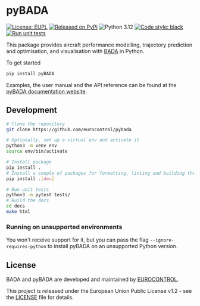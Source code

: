 # pyBADA

<a href="https://github.com/eurocontrol/pybada/blob/main/LICENCE.txt"><img alt="License: EUPL" src="https://img.shields.io/badge/license-EUPL-3785D1.svg"></a>
<a href="https://pypi.org/project/pyBADA"><img alt="Released on PyPi" src="https://img.shields.io/pypi/v/pyBADA.svg"></a>
![Python 3.12](https://img.shields.io/badge/Python-3.12-3776AB.svg?logo=python&logoColor=white)
<a href="https://github.com/eurocontrol/pybada"><img alt="Code style: black" src="https://img.shields.io/badge/code%20style-black-000000.svg"></a>
[![Run unit tests](https://github.com/eurocontrol/pybada/actions/workflows/pytest.yml/badge.svg)](https://github.com/eurocontrol/pybada/actions/workflows/pytest.yml)

This package provides aircraft performance modelling, trajectory prediction and optimisation, and visualisation with [BADA](https://www.eurocontrol.int/model/bada) in Python.

To get started

```bash
pip install pyBADA
```

Examples, the user manual and the API reference can be found at the [pyBADA documentation website](https://eurocontrol.github.io/pybada/index.html).

## Development

```bash
# Clone the repository
git clone https://github.com/eurocontrol/pybada

# Optionally, set up a virtual env and activate it
python3 -m venv env
source env/bin/activate

# Install package 
pip install .
# Install a couple of packages for formatting, linting and building the docs
pip install .[dev]

# Run unit tests
python3 -m pytest tests/
# Build the docs
cd docs
make html
```


### Running on unsupported environments

You won't receive support for it, but you can pass the flag `--ignore-requires-python` to install pyBADA on an unsupported Python version.


## License

BADA and pyBADA are developed and maintained by [EUROCONTROL](https://www.eurocontrol.int/).

This project is released under the European Union Public License v1.2 - see the [LICENSE](https://joinup.ec.europa.eu/collection/eupl/eupl-text-eupl-12) file for details.
